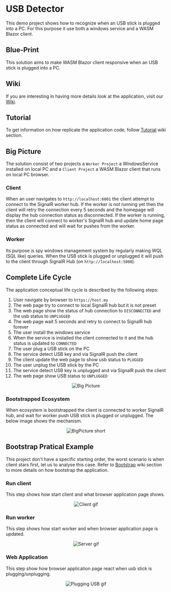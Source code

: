 # USB Detector
This demo project shows how to recognize when an USB stick is plugged into a PC. For this purpose it use both a windows service and a WASM Blazor client.

## Blue-Print
This solution aims to make WASM Blazor client responsive when an USB stick is plugged into a PC.

## Wiki
If you are interesting in having more details look at the application, visit our [Wiki](https://github.com/aviezzi/usb-detector/wiki).

## Tutorial
To get information on how replicate the application code, follow [Tutorial](https://github.com/aviezzi/usb-detector/wiki/Tutorial) wiki section.

## Big Picture
The solution consist of two projects a ```Worker Project``` a WindowsService installed on local PC and a ```Client Project``` a WASM Blazor client that runs on local PC browser.

### Client
When an user navigates to ```http://localhost:6001``` the client attempt to connect to the SignalR worker hub.
If the worker is not running yet then the client will retry the connection every 5 seconds and the homepage will display the hub connection status as disconnected.
If the worker is running, then the client will connect to worker's SignalR hub and update home page status as connected and will wait for pushes from the worker.

### Worker
Its purpose is spy windows management system by regularly making WQL (SQL like) queries. When the USB stick is plugged or unplugged it will push to the client through SignalR Hub (on ```http://localhost:5000```).

## Complete Life Cycle

The application conceptual life cycle is described by the following steps:
1. User navigate by browser to ```https://host.my```
2. The web page try to connect to local SignalR hub but it is not preset
3. The web page show the status of hub connection to ```DISCONNECTED``` and the usb status to ```UNPLUGGED```
4. The web page wait 5 seconds and retry to connect to SignalR hub forever
5. The user install the windows service
6. When the service is installed the client connected to it and the hub status is updated to ```CONNECTED```
7. The user plug a USB stick on the PC
8. The service detect USB key and via SignalR push the client
9. The client update the web page to show usb status to ```PLUGGED```
10. The user unplug the USB stick by the PC
11. The service detect USB key is unplugged and via SignalR push the client
12. The web page show USB status to ```UNPLUGGED```

<p align="center">
  <img src="https://github.com/aviezzi/usb-detector/blob/main/img/big_picture.gif" alt="Big Picture"/>
</p>

### Bootstrapped Ecosystem
When ecosystem is bootstrapped the client is connected to worker SignalR hub, and wait for worker push USB stick is plugged or unplugged. The below image shows the mechanism.

<p align="center">
  <img src="https://github.com/aviezzi/usb-detector/blob/main/img/big_picture_cut.gif" alt="BigPicture short"/>
</p>

## Bootstrap Pratical Example

This project don't have a specific starting order, the worst scenario is when client stars first, let us to analyse this case.
Refer to [Bootstrap](https://github.com/aviezzi/usb-detector/wiki/Bootstrap) wiki section to more details on how bootstrap the application. 

### Run client
This step shows how start client and what browser application page shows.

<p align="center">
  <img src="https://github.com/aviezzi/usb-detector/blob/main/img/client.gif" alt="Client gif"/>
</p>

### Run worker
This step shows how start worker and when browser application page is updated.

<p align="center">
  <img src="https://github.com/aviezzi/usb-detector/blob/main/img/server.gif" alt="Server gif"/>
</p>

### Web Application
This step show how browser application page react when usb stick is plugging/unplugging.

<p align="center">
  <img src="https://github.com/aviezzi/usb-detector/blob/main/img/usb.gif" alt="Plugging USB gif"/>
</p>
